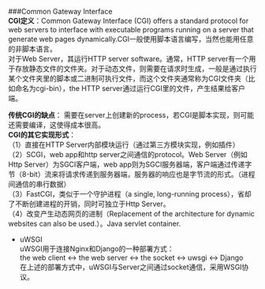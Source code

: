 ###Common Gateway Interface  
**CGI定义**：Common Gateway Interface (CGI) offers a standard protocol for web servers to interface with executable programs running on a server that generate web pages dynamically.CGI一般使用脚本语言编写，当然也能用任意的非脚本语言。  
对于Web Server，其运行HTTP server software。通常，HTTP server有一个用于存放静态文件的文件夹。对于动态文件，则需要在请求时生成，一般是通过执行某个文件夹里的脚本或二进制可执行文件，而这个文件夹通常称为CGI文件夹（比如命名为cgi-bin），the HTTP server通过运行CGI里的文件，产生结果给客户端。  

**传统CGI的缺点**： 需要在server上创建新的process，若CGI是脚本实现，则可能还需要编译，这使得成本很高。  
**CGI的其它实现形式**：  
（1）直接在HTTP Server内部模块运行（通过第三方模块实现，例如插件）  
（2）SCGI，web app和http server之间通信的protocol。Web Server（例如Http Server）为SGCI客户端，web app则为SGCI服务器端，客户端通过传递字节（8-bit）流来将请求传递到服务器端，服务器的响应也是字节流的形式。（进程间通信的串行数据）   
（3）FastCGI，类似于一个守护进程（a single, long-running process），省却了不断创建进程的开销，同时可独立于Http Server。  
（4）改变产生动态网页的进制（Replacement of the architecture for dynamic websites can also be used.）。Java servlet container.   

* uWSGI  
	uWSGI用于连接Nginx和Django的一种部署方式：  
	the web client <-> the web server <-> the socket <-> uwsgi <-> Django  
	在上述的部署方式中，uWSGI与Server之间通过socket通信，采用WSGI协议。

